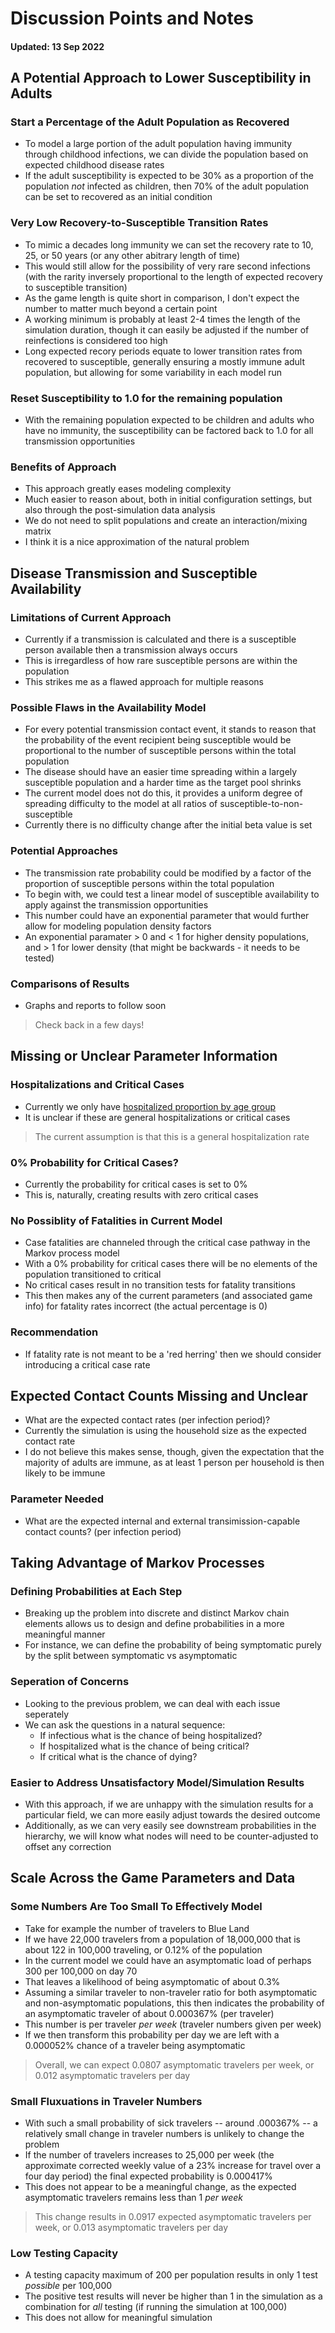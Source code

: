 # Discussion Points and Notes

#### Updated: 13 Sep 2022

## A Potential Approach to Lower Susceptibility in Adults

### Start a Percentage of the Adult Population as Recovered

- To model a large portion of the adult population having immunity through childhood infections, we can divide the population based on expected childhood disease rates
- If the adult susceptibility is expected to be 30% as a proportion of the population *not* infected as children, then 70% of the adult population can be set to recovered as an initial condition

### Very Low Recovery-to-Susceptible Transition Rates

- To mimic a decades long immunity we can set the recovery rate to 10, 25, or 50 years (or any other abitrary length of time)
- This would still allow for the possibility of very rare second infections (with the rarity inversely proportional to the length of expected recovery to susceptible transition)
- As the game length is quite short in comparison, I don't expect the number to matter much beyond a certain point
- A working minimum is probably at least 2-4 times the length of the simulation duration, though it can easily be adjusted if the number of reinfections is considered too high
- Long expected recory periods equate to lower transition rates from recovered to susceptible, generally ensuring a mostly immune adult population, but allowing for some variability in each model run

### Reset Susceptibility to 1.0 for the remaining population

- With the remaining population expected to be children and adults who have no immunity, the susceptibility can be factored back to 1.0 for all transmission opportunities

### Benefits of Approach

- This approach greatly eases modeling complexity
- Much easier to reason about, both in initial configuration settings, but also through the post-simulation data analysis
- We do not need to split populations and create an interaction/mixing matrix
- I think it is a nice approximation of the natural problem

## Disease Transmission and Susceptible Availability

### Limitations of Current Approach

- Currently if a transmission is calculated and there is a susceptible person available then a transmission always occurs
- This is irregardless of how rare susceptible persons are within the population
- This strikes me as a flawed approach for multiple reasons

### Possible Flaws in the Availability Model

- For every potential transmission contact event, it stands to reason that the probability of the event recipient being susceptible would be proportional to the number of susceptible persons within the total population
- The disease should have an easier time spreading within a largely susceptible population and a harder time as the target pool shrinks
- The current model does not do this, it provides a uniform degree of spreading difficulty to the model at all ratios of susceptible-to-non-susceptible
- Currently there is no difficulty change after the initial beta value is set

### Potential Approaches

- The transmission rate probability could be modified by a factor of the proportion of susceptible persons within the total population
- To begin with, we could test a linear model of susceptible availability to apply against the transmission opportunities
- This number could have an exponential parameter that would further allow for modeling population density factors
- An exponential paramater > 0 and < 1 for higher density populations, and > 1 for lower density (that might be backwards - it needs to be tested)

### Comparisons of Results

- Graphs and reports to follow soon

> Check back in a few days!

## Missing or Unclear Parameter Information

### Hospitalizations and Critical Cases

- Currently we only have [hospitalized proportion by age group](https://github.com/mwmckenzie/PsaGameModelIntegration/blob/main/docs/pages/originalCharacteristics.md#hospitalized-proportion-by-age-group)
- It is unclear if these are general hospitalizations or critical cases

> The current assumption is that this is a general hospitalization rate

### 0% Probability for Critical Cases?

- Currently the probability for critical cases is set to 0%
- This is, naturally, creating results with zero critical cases

### No Possiblity of Fatalities in Current Model

- Case fatalities are channeled through the critical case pathway in the Markov process model
- With a 0% probability for critical cases there will be no elements of the population transitioned to critical
- No critical cases result in no transition tests for fatality transitions
- This then makes any of the current parameters (and associated game info) for fatality rates incorrect (the actual percentage is 0)

### Recommendation

- If fatality rate is not meant to be a 'red herring' then we should consider introducing a critical case rate

## Expected Contact Counts Missing and Unclear

- What are the expected contact rates (per infection period)?
- Currently the simulation is using the household size as the expected contact rate
- I do not believe this makes sense, though, given the expectation that the majority of adults are immune, as at least 1 person per household is then likely to be immune

### Parameter Needed

- What are the expected internal and external transimission-capable contact counts? (per infection period)

## Taking Advantage of Markov Processes

### Defining Probabilities at Each Step

- Breaking up the problem into discrete and distinct Markov chain elements allows us to design and define probabilities in a more meaningful manner
- For instance, we can define the probability of being symptomatic purely by the split between symptomatic vs asymptomatic

### Seperation of Concerns

- Looking to the previous problem, we can deal with each issue seperately
- We can ask the questions in a natural sequence: 
  - If infectious what is the chance of being hospitalized?
  - If hospitalized what is the chance of being critical?
  - If critical what is the chance of dying?

### Easier to Address Unsatisfactory Model/Simulation Results

- With this approach, if we are unhappy with the simulation results for a particular field, we can more easily adjust towards the desired outcome
- Additionally, as we can very easily see downstream probabilities in the hierarchy, we will know what nodes will need to be counter-adjusted to offset any correction


## Scale Across the Game Parameters and Data

### Some Numbers Are Too Small To Effectively Model

- Take for example the number of travelers to Blue Land
- If we have 22,000 travelers from a population of 18,000,000 that is about 122 in 100,000 traveling, or 0.12% of the population
- In the current model we could have an asymptomatic load of perhaps 300 per 100,000 on day 70
- That leaves a likelihood of being asymptomatic of about 0.3%
- Assuming a similar traveler to non-traveler ratio for both asymptomatic and non-asymptomatic populations, this then indicates the probability of an asymptomatic traveler of about 0.000367% (per traveler)
- This number is per traveler *per week* (traveler numbers given per week)
- If we then transform this probability per day we are left with a 0.000052% chance of a traveler being asymptomatic

> Overall, we can expect 0.0807 asymptomatic travelers per week, or 0.012 asymptomatic travelers per day

### Small Fluxuations in Traveler Numbers

- With such a small probability of sick travelers -- around .000367% -- a relatively small change in traveler numbers is unlikely to change the problem
- If the number of travelers increases to 25,000 per week (the approximate corrected weekly value of a 23% increase for travel over a four day period) the final expected probability is 0.000417%
- This does not appear to be a meaningful change, as the expected asymptomatic travelers remains less than 1 *per week*

> This change results in 0.0917 expected asymptomatic travelers per week, or 0.013 asymptomatic travelers per day

### Low Testing Capacity

- A testing capacity maximum of 200 per population results in only 1 test *possible* per 100,000
- The positive test results will never be higher than 1 in the simulation as a combination for *all* testing (if running the simulation at 100,000)
- This does not allow for meaningful simulation
